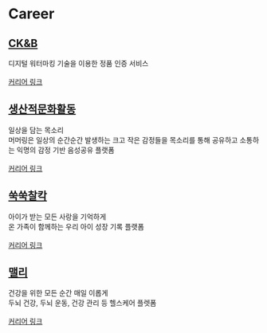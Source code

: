 # Career

## [CK&B](http://hiddentag.com/index.jsp)
디지털 워터마킹 기술을 이용한 정품 인증 서비스
<br/><br/>[커리어 링크](https://github.com/chani01/CareerInfo/blob/main/ck%26b.md)

## [생산적문화활동](https://www.murmuring.fun/)
일상을 담는 목소리<br/>
머머링은 일상의 순간순간 발생하는 크고 작은 감정들을 목소리를 통해 공유하고 소통하는 익명의 감정 기반 음성공유 플랫폼
<br/><br/>[커리어 링크](https://github.com/chani01/CareerInfo/blob/main/murmuring.md)

## [쑥쑥찰칵](https://www.jejememe.com/)
아이가 받는 모든 사랑을 기억하게
<br/> 온 가족이 함께하는 우리 아이 성장 기록 플랫폼
<br/><br/>[커리어 링크](https://github.com/chani01/CareerInfo/blob/main/BabyFolio.md)

## [맬리](https://meli.health/)
건강을 위한 모든 순간 매일 이롭게
<br/> 두뇌 건강, 두뇌 운동, 건강 관리 등 헬스케어 플렛폼
<br/><br/>[커리어 링크](https://github.com/chani01/CareerInfo/blob/main/BabyFolio.md)

